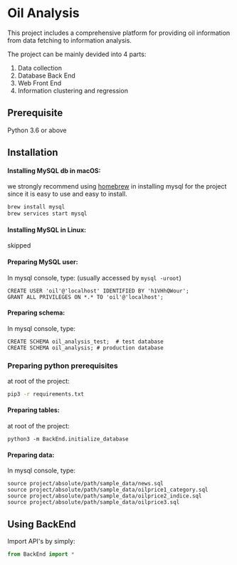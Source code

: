 Oil Analysis
===

This project includes a comprehensive platform for providing oil information from data fetching to information analysis.

The project can be mainly devided into 4 parts:
1. Data collection
2. Database Back End
3. Web Front End
4. Information clustering and regression

Prerequisite
---
Python 3.6 or above


Installation
---

#### Installing MySQL db in macOS:

we strongly recommend using [homebrew](https://brew.sh) in installing mysql for the project since it is easy to use and easy to install.


```bash
brew install mysql
brew services start mysql
```

#### Installing MySQL in Linux:

skipped

#### Preparing MySQL user:

In mysql console, type: (usually accessed by `mysql -uroot`)
```mysql
CREATE USER 'oil'@'localhost' IDENTIFIED BY 'h1VHhQWour';
GRANT ALL PRIVILEGES ON *.* TO 'oil'@'localhost';
```

#### Preparing schema:

In mysql console, type:
```mysql
CREATE SCHEMA oil_analysis_test;  # test database
CREATE SCHEMA oil_analysis; # production database
```

### Preparing python prerequisites

at root of the project:

```bash
pip3 -r requirements.txt
```

#### Preparing tables:

at root of the project:

```
python3 -m BackEnd.initialize_database
```

#### Preparing data:

In mysql console, type:
```mysql
source project/absolute/path/sample_data/news.sql
source project/absolute/path/sample_data/oilprice1_category.sql
source project/absolute/path/sample_data/oilprice2_indice.sql
source project/absolute/path/sample_data/oilprice3.sql
```


Using BackEnd
---

Import API's by simply:

```python
from BackEnd import *
```

